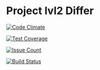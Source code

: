 # Project lvl2 Differ

[![Code Climate](https://codeclimate.com/github/lazycoder9/project-lvl2-s13/badges/gpa.svg)](https://codeclimate.com/github/lazycoder9/project-lvl2-s13)

[![Test Coverage](https://codeclimate.com/github/lazycoder9/project-lvl2-s13/badges/coverage.svg)](https://codeclimate.com/github/lazycoder9/project-lvl2-s13/coverage)

[![Issue Count](https://codeclimate.com/github/lazycoder9/project-lvl2-s13/badges/issue_count.svg)](https://codeclimate.com/github/lazycoder9/project-lvl2-s13)

[![Build Status](https://travis-ci.org/lazycoder9/project-lvl2-s13.svg?branch=master)](https://travis-ci.org/lazycoder9/project-lvl2-s13)
